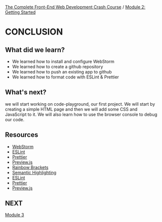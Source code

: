 [The Complete Front-End Web Development Crash Course](../README.md) / [Module 2: Getting Started](../module_02/README.md)

# CONCLUSION

## What did we learn?
- We learned how to install and configure WebStorm
- We learned how to create a github repository
- We learned how to push an existing app to github
- We learned how to format code with ESLint & Prettier

## What's next?
we will start working on code-playground, our first project. We will start by creating a simple HTML page and then we will add some CSS and JavaScript to it. We will also learn how to use the browser console to debug our code.

## Resources
- [WebStorm](https://www.jetbrains.com/webstorm/)
- [ESLint](https://eslint.org/)
- [Prettier](https://prettier.io/)
- [Preview.js](https://plugins.jetbrains.com/plugin/18384-preview-js)
- [Rainbow Brackets](https://plugins.jetbrains.com/plugin/10080-rainbow-brackets)
- [Semantic Highlighting](https://www.jetbrains.com/help/webstorm/semantic-highlighting.html)
- [ESLint](https://eslint.org/)
- [Prettier](https://prettier.io/)
- [Preview.js](https://plugins.jetbrains.com/plugin/18384-preview-js)

## NEXT
[Module 3](../module_03/README.md)